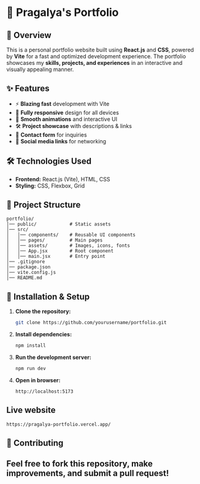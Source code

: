
# 🚀 Pragalya's Portfolio  

## 📖 Overview  
This is a personal portfolio website built using **React.js** and **CSS**, powered by **Vite** for a fast and optimized development experience. The portfolio showcases my **skills, projects, and experiences** in an interactive and visually appealing manner.  

## ✨ Features  
- ⚡ **Blazing fast** development with Vite  
- 📱 **Fully responsive** design for all devices  
- 🎨 **Smooth animations** and interactive UI  
- 🛠 **Project showcase** with descriptions & links  
- 📧 **Contact form** for inquiries  
- 🔗 **Social media links** for networking  

## 🛠 Technologies Used  
- **Frontend:** React.js (Vite), HTML, CSS  
- **Styling:** CSS, Flexbox, Grid  

## 📂 Project Structure  
```
portfolio/
│── public/            # Static assets  
│── src/  
│   │── components/    # Reusable UI components  
│   │── pages/         # Main pages  
│   │── assets/        # Images, icons, fonts  
│   │── App.jsx        # Root component  
│   │── main.jsx       # Entry point  
│── .gitignore  
│── package.json  
│── vite.config.js  
│── README.md  
```

## 🚀 Installation & Setup  
1. **Clone the repository:**  
   ```sh
   git clone https://github.com/yourusername/portfolio.git
   ```
2. **Install dependencies:**  
   ```sh
   npm install
   ```
3. **Run the development server:**  
   ```sh
   npm run dev
   ```
4. **Open in browser:**  
   ```
   http://localhost:5173
   ```
## Live website
```
https://pragalya-portfolio.vercel.app/
```
## 🎯 Contributing  
Feel free to **fork this repository**, make improvements, and submit a **pull request**!  
---
